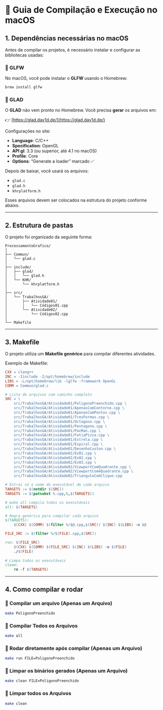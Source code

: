 # 📘 Guia de Compilação e Execução no macOS

## 1. Dependências necessárias no macOS

Antes de compilar os projetos, é necessário instalar e configurar as bibliotecas usadas:

### 🔹 GLFW

No macOS, você pode instalar o **GLFW** usando o Homebrew:

```sh
brew install glfw
```

### 🔹 GLAD

O **GLAD** não vem pronto no Homebrew. Você precisa **gerar** os arquivos em:

👉 [https://glad.dav1d.de/](https://glad.dav1d.de/)

Configurações no site:

* **Language**: C/C++
* **Specification**: OpenGL
* **API gl**: 3.3 (ou superior, até 4.1 no macOS)
* **Profile**: Core
* **Options**: “Generate a loader” marcado ✅

Depois de baixar, você usará os arquivos:

* `glad.c`
* `glad.h`
* `khrplatform.h`

Esses arquivos devem ser colocados na estrutura do projeto conforme abaixo.

---

## 2. Estrutura de pastas

O projeto foi organizado da seguinte forma:

```
ProcessamentoGrafico/
│
├── Commun/
│   └── glad.c
│
├── include/
│   ├── glad/
│   │   └── glad.h
│   └── KHR/
│       └── khrplatform.h
│
├── src/
│   └── TrabalhosGA/
│       ├── Atividade01/
│       │   └── Códigos01.cpp
│       └── Atividade02/
│           └── Códigos02.cpp
│
└── Makefile
```

---

## 3. Makefile

O projeto utiliza um **Makefile genérico** para compilar diferentes atividades.

Exemplo de Makefile:

```makefile
CXX = clang++
INC = -Iinclude -I/opt/homebrew/include
LIBS = -L/opt/homebrew/lib -lglfw -framework OpenGL
COMM = Commun/glad.c

# Lista de arquivos com caminho completo
SRC = \
    src/TrabalhosGA/Atividade01/PoligonoPreenchido.cpp \
    src/TrabalhosGA/Atividade01/ApenasComContorno.cpp \
    src/TrabalhosGA/Atividade01/ApenasComPontos.cpp \
    src/TrabalhosGA/Atividade01/TresFormas.cpp \
    src/TrabalhosGA/Atividade01/Octagono.cpp \
    src/TrabalhosGA/Atividade01/Pentagono.cpp \
    src/TrabalhosGA/Atividade01/PacMan.cpp \
    src/TrabalhosGA/Atividade01/FatiaPizza.cpp \
    src/TrabalhosGA/Atividade01/Estrela.cpp \
    src/TrabalhosGA/Atividade01/Espiral.cpp \
    src/TrabalhosGA/Atividade01/DesenhoCuston.cpp \
    src/TrabalhosGA/Atividade02/Ex01.cpp \
    src/TrabalhosGA/Atividade02/Ex02.cpp \
    src/TrabalhosGA/Atividade02/Ex03.cpp \
    src/TrabalhosGA/Atividade02/ViewportComQuadrante.cpp \
    src/TrabalhosGA/Atividade02/ViewportCom4Quadrante.cpp \
    src/TrabalhosGA/Atividade02/TrianguloComClique.cpp

# Extrai só o nome do executável de cada arquivo
TARGETS := $(notdir $(SRC))
TARGETS := $(patsubst %.cpp,%,$(TARGETS))

# make all compila todos os executáveis
all: $(TARGETS)

# Regra genérica para compilar cada arquivo
$(TARGETS):
	$(CXX) $(COMM) $(filter %/$@.cpp,$(SRC)) $(INC) $(LIBS) -o $@

FILE_SRC := $(filter %/$(FILE).cpp,$(SRC))

run: $(FILE_SRC)
	$(CXX) $(COMM) $(FILE_SRC) $(INC) $(LIBS) -o $(FILE)
	./$(FILE)
	
# Limpa todos os executáveis
clean:
	rm -f $(TARGETS)

```

---

## 4. Como compilar e rodar

### 🔹 Compilar um arquivo (Apenas um Arquivo)

```sh
make PoligonoPreenchido
```

### 🔹 Compilar Todos os Arquivos

```sh
make all
```

### 🔹 Rodar diretamente após compilar (Apenas um Arquivo)

```sh
make run FILE=PoligonoPreenchido
```

### 🔹 Limpar os binários gerados (Apenas um Arquivo)

```sh
make clean FILE=PoligonoPreenchido
```

### 🔹 Limpar todos os Arquivos

```sh
make clean
```
